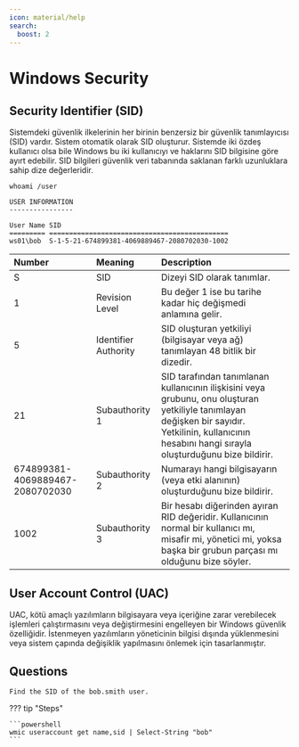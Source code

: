```yaml
---
icon: material/help
search:
  boost: 2
---
```


# Windows Security

## Security Identifier (SID)

Sistemdeki güvenlik ilkelerinin her birinin benzersiz bir güvenlik tanımlayıcısı (SID) vardır. Sistem otomatik olarak SID oluşturur. Sistemde iki özdeş kullanıcı olsa bile Windows bu iki kullanıcıyı ve haklarını SID bilgisine göre ayırt edebilir. SID bilgileri güvenlik veri tabanında saklanan farklı uzunluklara sahip dize değerleridir.

```batch
whoami /user
```

```text title="Output"
USER INFORMATION
----------------

User Name SID
========= =============================================
ws01\bob  S-1-5-21-674899381-4069889467-2080702030-1002
```

| Number | Meaning | Description |
|:---|:---|:---|
| S | SID | Dizeyi SID olarak tanımlar. |
| 1 | Revision Level | Bu değer 1 ise bu tarihe kadar hiç değişmedi anlamına gelir. |
| 5 | Identifier Authority | SID oluşturan yetkiliyi (bilgisayar veya ağ) tanımlayan 48 bitlik bir dizedir. |
| 21 | Subauthority 1 | SID tarafından tanımlanan kullanıcının ilişkisini veya grubunu, onu oluşturan yetkiliyle tanımlayan değişken bir sayıdır. Yetkilinin, kullanıcının hesabını hangi sırayla oluşturduğunu bize bildirir. |
| 674899381-4069889467-2080702030 | Subauthority 2 | Numarayı hangi bilgisayarın (veya etki alanının) oluşturduğunu bize bildirir. |
| 1002 | Subauthority 3 | Bir hesabı diğerinden ayıran RID değeridir. Kullanıcının normal bir kullanıcı mı, misafir mi, yönetici mi, yoksa başka bir grubun parçası mı olduğunu bize söyler. |

## User Account Control (UAC)

UAC, kötü amaçlı yazılımların bilgisayara veya içeriğine zarar verebilecek işlemleri çalıştırmasını veya değiştirmesini engelleyen bir Windows güvenlik özelliğidir. İstenmeyen yazılımların yöneticinin bilgisi dışında yüklenmesini veya sistem çapında değişiklik yapılmasını önlemek için tasarlanmıştır.

## Questions

```text
Find the SID of the bob.smith user.
```

??? tip "Steps"

    ```powershell
    wmic useraccount get name,sid | Select-String "bob"
    ```
